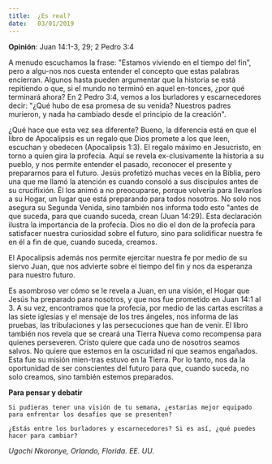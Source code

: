 ```yaml
---
title:  ¿Es real? 
date:   03/01/2019
---
```


**Opinión**: Juan 14:1-3, 29; 2 Pedro 3:4 

A menudo escuchamos la frase: "Estamos viviendo en el tiempo del fin”, pero a algu-nos nos cuesta entender el concepto que estas palabras encierran. Algunos hasta pueden argumentar que la historia se está repitiendo o que, si el mundo no terminó en aquel en-tonces, ¿por qué terminará ahora? En 2 Pedro 3:4, vemos a los burladores y escarnecedores decir: "¿Qué hubo de esa promesa de su venida? Nuestros padres murieron, y nada ha cambiado desde el principio de la creación". 

¿Qué hace que esta vez sea diferente? Bueno, la diferencia está en que el libro de Apocalipsis es un regalo que Dios promete a los que leen, escuchan y obedecen (Apocalipsis 1:3). El regalo máximo en Jesucristo, en torno a quien gira la profecía. Aquí se revela ex-clusivamente la historia a su pueblo, y nos permite entender el pasado, reconocer el presente y prepararnos para el futuro. Jesús profetizó muchas veces en la Biblia, pero una que me llamó la atención es cuando consoló a sus discípulos antes de su crucifixión. Él los animó a no preocuparse, porque volvería para llevarlos a su Hogar, un lugar que está preparando para todos nosotros. No solo nos asegura su Segunda Venida, sino también nos informa todo esto "antes de que suceda, para que cuando suceda, crean (Juan 14:29). Esta declaración ilustra la importancia de la profecía. Dios no dio el don de la profecía para satisfacer nuestra curiosidad sobre el futuro, sino para solidificar nuestra fe en él a fin de que, cuando suceda, creamos. 

El Apocalipsis además nos permite ejercitar nuestra fe por medio de su siervo Juan, que nos advierte sobre el tiempo del fin y nos da esperanza para nuestro futuro. 

Es asombroso ver cómo se le revela a Juan, en una visión, el Hogar que Jesús ha preparado para nosotros, y que nos fue prometido en Juan 14:1 al 3. A su vez, encontramos que la profecía, por medio de las cartas escritas a las siete iglesias y el mensaje de los tres ángeles, nos informa de las pruebas, las tribulaciones y las persecuciones que han de venir. El libro también nos revela que se creará una Tierra Nueva como recompensa para quienes perseveren. Cristo quiere que cada uno de nosotros seamos salvos. No quiere que estemos en la oscuridad ni que seamos engañados. Esta fue su misión mien-tras estuvo en la Tierra. Por lo tanto, nos da la oportunidad de ser conscientes del futuro para que, cuando suceda, no solo creamos, sino también estemos preparados. 

**Para pensar y debatir**

`Si pudieras tener una visión de tu semana, ¿estarías mejor equipado para enfrentar los desafíos que se presenten?`

`¿Estás entre los burladores y escarnecedores? Si es así, ¿qué puedes hacer para cambiar?`

_Ugochi Nkoronye, Orlando, Florida. EE. UU._